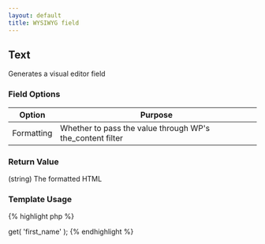 ```yaml
---
layout: default
title: WYSIWYG field
---
```


## Text

Generates a visual editor field

### Field Options

| Option | Purpose |
|--------|---------|
| Formatting | Whether to pass the value through WP's the_content filter |

### Return Value

(string) The formatted HTML

### Template Usage

{% highlight php %}
<?php
echo CFS()->get( 'first_name' );
{% endhighlight %}

